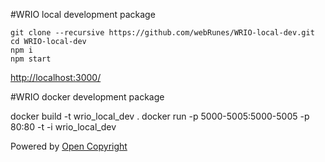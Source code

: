 #WRIO local development package
```
git clone --recursive https://github.com/webRunes/WRIO-local-dev.git
cd WRIO-local-dev
npm i
npm start
```
[http://localhost:3000/](http://localhost:3000/)


#WRIO docker development package


docker build -t wrio_local_dev .
docker run -p 5000-5005:5000-5005 -p 80:80 -t -i wrio_local_dev

Powered by [Open Copyright](http://opencopyright.webrunes.com)
